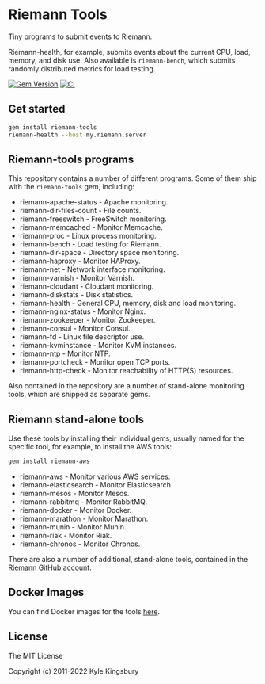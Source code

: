 # Riemann Tools

Tiny programs to submit events to Riemann.

Riemann-health, for example, submits events about the current CPU, load,
memory, and disk use. Also available is `riemann-bench`, which submits
randomly distributed metrics for load testing.

[![Gem Version](https://badge.fury.io/rb/riemann-tools.svg)](https://badge.fury.io/rb/riemann-tools) [![CI](https://github.com/riemann/riemann-tools/actions/workflows/ci.yml/badge.svg)](https://github.com/riemann/riemann-tools/actions/workflows/ci.yml)

## Get started

``` bash
gem install riemann-tools
riemann-health --host my.riemann.server
```

## Riemann-tools programs

This repository contains a number of different programs. Some of them
ship with the `riemann-tools` gem, including:

* riemann-apache-status - Apache monitoring.
* riemann-dir-files-count - File counts.
* riemann-freeswitch - FreeSwitch monitoring.
* riemann-memcached - Monitor Memcache.
* riemann-proc - Linux process monitoring.
* riemann-bench - Load testing for Riemann.
* riemann-dir-space - Directory space monitoring.
* riemann-haproxy - Monitor HAProxy.
* riemann-net - Network interface monitoring.
* riemann-varnish - Monitor Varnish.
* riemann-cloudant - Cloudant monitoring.
* riemann-diskstats - Disk statistics.
* riemann-health - General CPU, memory, disk and load monitoring.
* riemann-nginx-status - Monitor Nginx.
* riemann-zookeeper - Monitor Zookeeper.
* riemann-consul - Monitor Consul.
* riemann-fd - Linux file descriptor use.
* riemann-kvminstance - Monitor KVM instances.
* riemann-ntp - Monitor NTP.
* riemann-portcheck - Monitor open TCP ports.
* riemann-http-check - Monitor reachability of HTTP(S) resources.

Also contained in the repository are a number of stand-alone monitoring
tools, which are shipped as separate gems.

## Riemann stand-alone tools

Use these tools by installing their individual gems, usually named for
the specific tool, for example, to install the AWS tools:

```bash
gem install riemann-aws
```

* riemann-aws - Monitor various AWS services.
* riemann-elasticsearch - Monitor Elasticsearch.
* riemann-mesos - Monitor Mesos.
* riemann-rabbitmq - Monitor RabbitMQ.
* riemann-docker - Monitor Docker.
* riemann-marathon - Monitor Marathon.
* riemann-munin - Monitor Munin.
* riemann-riak - Monitor Riak.
* riemann-chronos - Monitor Chronos.

There are also a number of additional, stand-alone tools, contained in
the [Riemann GitHub account](https://github.com/riemann/).

## Docker Images

You can find Docker images for the tools [here](https://hub.docker.com/u/riemannio/dashboard/).

## License

The MIT License

Copyright (c) 2011-2022 Kyle Kingsbury
